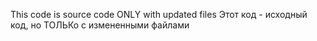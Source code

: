This code is source code ONLY with updated files
Этот код - исходный код, но ТОЛЬКо с измененными файлами
